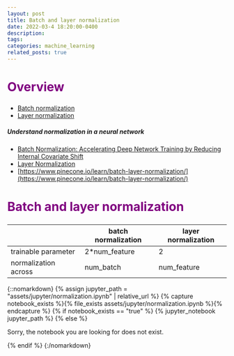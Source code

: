 ```yaml
---
layout: post
title: Batch and layer normalization
date: 2022-03-4 18:20:00-0400
description: 
tags: 
categories: machine_learning
related_posts: true
---
```




<h2 style="color:purple;font-size: 2em;">Overview</h2>


* [Batch normalization](#section1)
* [Layer normalization](#section2)



##### Understand normalization in a neural network

  - [Batch Normalization: Accelerating Deep Network Training by Reducing Internal Covariate Shift](https://arxiv.org/pdf/1502.03167.pdf)
  - [Layer Normalization](https://arxiv.org/pdf/1607.06450.pdf)
  - [https://www.pinecone.io/learn/batch-layer-normalization/](https://www.pinecone.io/learn/batch-layer-normalization/)


<a class="anchor" id="section1"></a>
<h2 style="color:purple;font-size: 2em;">Batch and layer normalization</h2>



|   |batch normalization| layer normalization|
|----|----------|---------------|
|trainable parameter   | 2*num_feature    | 2 |
|normalization across  |  num_batch   | num_feature |

{::nomarkdown}
{% assign jupyter_path = "assets/jupyter/normalization.ipynb" | relative_url %}
{% capture notebook_exists %}{% file_exists assets/jupyter/normalization.ipynb %}{% endcapture %}
{% if notebook_exists == "true" %}
{% jupyter_notebook jupyter_path %}
{% else %}

<p>Sorry, the notebook you are looking for does not exist.</p>
{% endif %}
{:/nomarkdown}
